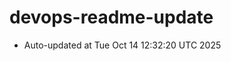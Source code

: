 # devops-readme-update
<!--START_SECTION:activity-->
- Auto-updated at Tue Oct 14 12:32:20 UTC 2025
<!--END_SECTION:activity-->
